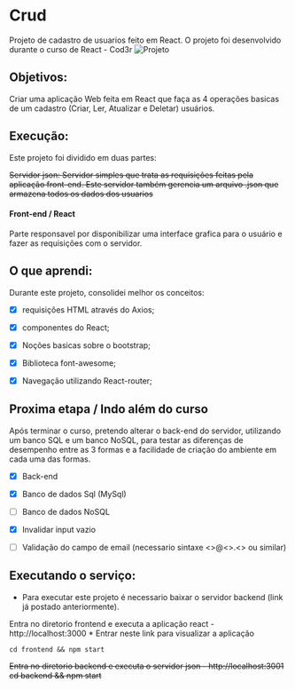 # Crud
Projeto de cadastro de usuarios feito em React.
O projeto foi desenvolvido durante o curso de React - Cod3r
![Projeto](https://i.imgur.com/7OX4xmb.png)

## Objetivos:
Criar uma aplicação Web feita em React que faça as 4 operações basicas de um cadastro (Criar, Ler, Atualizar e Deletar) usuários.


## Execução:
Este projeto foi dividido em duas partes:

~~Servidor json:
Servidor simples que trata as requisições feitas pela aplicação front-end.
Este servidor também gerencia um arquivo .json que armazena todos os dados dos usuarios~~



#### Front-end / React
Parte responsavel por disponibilizar uma interface grafica para o usuário e fazer as requisições com o servidor.


## O que aprendi:
Durante este projeto, consolidei melhor os conceitos:

- [x] requisições HTML através do Axios;
- [x] componentes do React;
- [x] Noções basicas sobre o bootstrap;
- [x] Biblioteca font-awesome;
- [x] Navegação utilizando React-router;



## Proxima etapa / Indo além do curso
Após terminar o curso, pretendo alterar o back-end do servidor, utilizando um banco SQL e um banco NoSQL, para testar as diferenças de desempenho entre as 3 formas e a facilidade de criação do ambiente em cada uma das formas.
- [x] Back-end
- [x] Banco de dados Sql (MySql)
- [ ] Banco de dados NoSQL
- [x] Invalidar input vazio
- [ ] Validação do campo de email (necessario sintaxe <>@<>.<> ou similar)



## Executando o serviço:
* Para executar este projeto é necessario baixar o servidor backend (link já postado anteriormente).

Entra no diretorio frontend e executa a aplicação react - http://localhost:3000 * Entrar neste link para visualizar a aplicação
```
cd frontend && npm start
```

~~Entra no diretorio backend e executa o servidor json - http://localhost:3001
cd backend && npm start~~